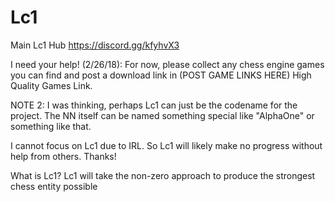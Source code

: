 # Lc1
Main Lc1 Hub https://discord.gg/kfyhvX3

I need your help! (2/26/18): 
For now, please collect any chess engine games you can find and post a download link in (POST GAME LINKS HERE) High Quality Games Link.

NOTE 2: 
I was thinking, perhaps Lc1 can just be the codename for the project. The NN itself can be named something special like "AlphaOne" or something like that. 

I cannot focus on Lc1 due to IRL. So Lc1 will likely make no progress without help from others. Thanks!

What is Lc1?
Lc1 will take the non-zero approach to produce the strongest chess entity possible

